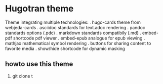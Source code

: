 # Hugotran theme

Theme integrating multiple technologies:
. hugo-cards theme from webjeda-cards
. asciidoc standards for text.adoc rendering
. pandoc standards options (.pdc)
. markdown standards compatibily (.md)
. embed-pdf shortcode pdf viewer
. embed-epub analogue for epub viewing
. mathjax mathematical symbol rendering
. buttons for sharing content to favorite media
. show/hide shortcode for dynamic masking

## howto use this theme
1. git clone t
